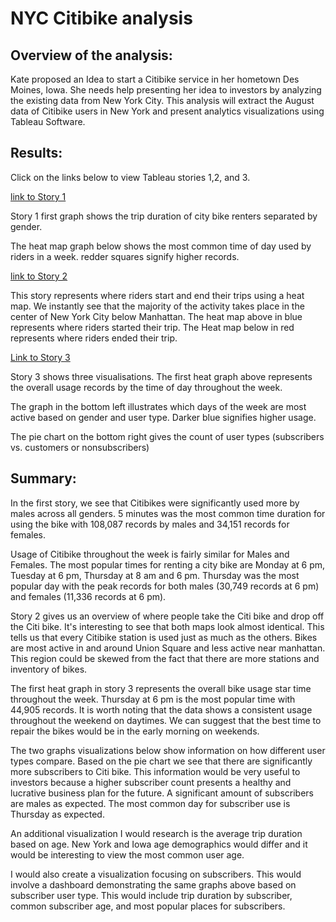 # NYC Citibike analysis


## Overview of the analysis:

Kate proposed an Idea to start a Citibike service in her hometown Des Moines, Iowa. She needs help presenting her idea to investors by analyzing the existing data from New York City. This analysis will extract the August data of Citibike users in New York and present analytics visualizations using Tableau Software. 

## Results:

Click on the links below to view Tableau stories 1,2, and 3. 


[link to Story 1](https://public.tableau.com/app/profile/john.umarov/viz/bikesharingModuleChallenge/Story1?publish=yes)

Story 1 first graph shows the trip duration of city bike renters separated by gender.

The heat map graph below shows the most common time of day used by riders in a week. redder squares signify higher records.

[link to Story 2](https://public.tableau.com/app/profile/john.umarov/viz/bikesharingModuleChallenge/Story2?publish=yes)

This story represents where riders start and end their trips using a heat map. We instantly see that the majority of the activity takes place in the center of New York City below Manhattan. The heat map above in blue represents where riders started their trip. The Heat map below in red represents where riders ended their trip.


[Link to Story 3](https://public.tableau.com/app/profile/john.umarov/viz/bikesharingModuleChallenge/Story3?publish=yes)

Story 3 shows three visualisations. The first heat graph above represents the overall usage records by the time of day throughout the week. 

The graph in the bottom left illustrates which days of the week are most active based on gender and user type. Darker blue signifies higher usage. 

The pie chart on the bottom right gives the count of user types (subscribers vs. customers or nonsubscribers) 

## Summary:

In the first story, we see that Citibikes were significantly used more by males across all genders. 5 minutes was the most common time duration for using the bike with 108,087 records by males and 34,151 records for females. 

Usage of Citibike throughout the week is fairly similar for Males and Females. The most popular times for renting a city bike are Monday at 6 pm, Tuesday at 6 pm, Thursday at 8 am and 6 pm. Thursday was the most popular day with the peak records for both males (30,749 records at 6 pm) and females (11,336 records at 6 pm). 

Story 2 gives us an overview of where people take the Citi bike and drop off the Citi bike. It's interesting to see that both maps look almost identical. This tells us that every Citibike station is used just as much as the others. Bikes are most active in and around Union Square and less active near manhattan. This region could be skewed from the fact that there are more stations and inventory of bikes. 

The first heat graph in story 3 represents the overall bike usage star time throughout the week. Thursday at 6 pm is the most popular time with 44,905 records. It is worth noting that the data shows a consistent usage throughout the weekend on daytimes. We can suggest that the best time to repair the bikes would be in the early morning on weekends. 

The two graphs visualizations below show information on how different user types compare. Based on the pie chart we see that there are significantly more subscribers to Citi bike. This information would be very useful to investors because a higher subscriber count presents a healthy and lucrative business plan for the future. A significant amount of subscribers are males as expected. The most common day for subscriber use is Thursday as expected. 

An additional visualization I would research is the average trip duration based on age. New York and Iowa age demographics would differ and it would be interesting to view the most common user age. 

I would also create a visualization focusing on subscribers. This would involve a dashboard demonstrating the same graphs above based on subscriber user type. This would include trip duration by subscriber, common subscriber age, and most popular places for subscribers. 
 


